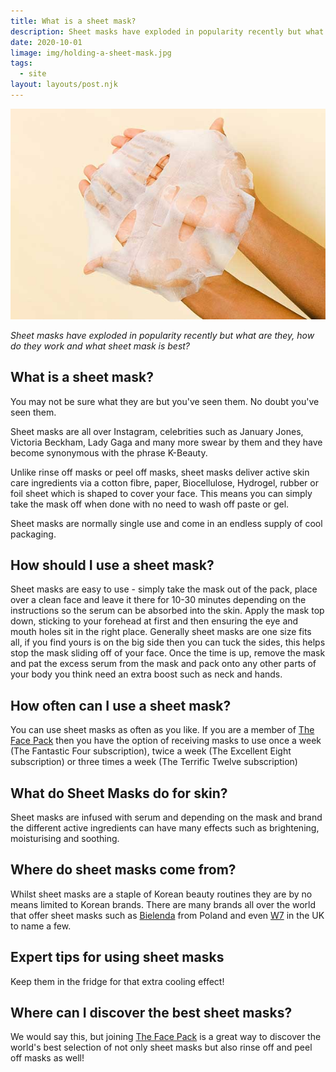 ```yaml
---
title: What is a sheet mask?
description: Sheet masks have exploded in popularity recently but what are they, how do they work and what sheet mask is best?
date: 2020-10-01
limage: img/holding-a-sheet-mask.jpg
tags:
  - site
layout: layouts/post.njk
---
```


![What are sheet masks? A person holds a sheet mask](img/holding-a-sheet-mask.jpg)

<em>Sheet masks have exploded in popularity recently but what are they, how do they work and what sheet mask is best?</em>

## What is a sheet mask?
You may not be sure what they are but you've seen them. No doubt you've seen them. 

Sheet masks are all over Instagram, celebrities such as January Jones, Victoria Beckham, Lady Gaga and many more swear by them and they have become synonymous with the phrase K-Beauty.

Unlike rinse off masks or peel off masks, sheet masks deliver active skin care ingredients via a cotton fibre, paper, Biocellulose, Hydrogel, rubber or foil sheet which is shaped to cover your face. This means you can simply take the mask off when done with no need to wash off paste or gel.

Sheet masks are normally single use and come in an endless supply of cool packaging.

## How should I use a sheet mask?
Sheet masks are easy to use - simply take the mask out of the pack, place over a clean face and leave it there for 10-30 minutes depending on the instructions so the serum can be absorbed into the skin. Apply the mask top down, sticking to your forehead at first and then ensuring the eye and mouth holes sit in the right place. Generally sheet masks are one size fits all, if you find yours is on the big side then you can tuck the sides, this helps stop the mask sliding off of your face. Once the time is up, remove the mask and pat the excess serum from the mask and pack onto any other parts of your body you think need an extra boost such as neck and hands.

## How often can I use a sheet mask?
You can use sheet masks as often as you like. If you are a member of [The Face Pack](https://www.thefacepack.com/) then you have the option of receiving masks to use once a week (The Fantastic Four subscription), twice a week (The Excellent Eight subscription) or three times a week (The Terrific Twelve subscription)

## What do Sheet Masks do for skin?
Sheet masks are infused with serum and depending on the mask and brand the different active ingredients can have many effects such as brightening, moisturising and soothing.

## Where do sheet masks come from?
Whilst sheet masks are a staple of Korean beauty routines they are by no means limited to Korean brands. There are many brands all over the world that offer sheet masks such as [Bielenda](https://bielenda.pl/en) from Poland and even [W7](https://www.w7makeup.co.uk/) in the UK to name a few.

## Expert tips for using sheet masks
Keep them in the fridge for that extra cooling effect!

## Where can I discover the best sheet masks?
We would say this, but joining [The Face Pack](https://www.thefacepack.com/) is a great way to discover the world's best selection of not only sheet masks but also rinse off and peel off masks as well! 